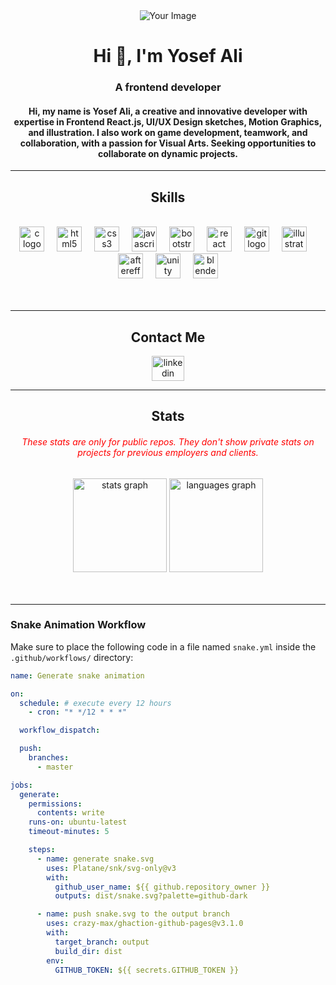 <div id="" align="center">
  <img src="https://github.com/user-attachments/assets/0a86f873-1eea-4245-93ca-103cbbdf9380" alt="Your Image" />
</div>

<h1 align="center">Hi 👋, I'm Yosef Ali </h1>
<h3 align="center">A frontend developer</h3>
<h4 align="center">Hi, my name is Yosef Ali, a creative and innovative developer with expertise in Frontend React.js, UI/UX Design sketches, Motion Graphics, and illustration. I also work on game development, teamwork, and collaboration, with a passion for Visual Arts. Seeking opportunities to collaborate on dynamic projects.</h4>

<hr>

<!-- TECHS -->

<h2 align="center">Skills</h2>

<div align="center">
  <br>
  <div align="center">
    <img src="https://cdn.jsdelivr.net/gh/devicons/devicon/icons/c/c-original.svg" height="40" alt="c logo" />
    <img width="12" />
    <img src="https://cdn.jsdelivr.net/gh/devicons/devicon/icons/html5/html5-original.svg" height="40" alt="html5 logo" />
    <img width="12" />
    <img src="https://cdn.jsdelivr.net/gh/devicons/devicon/icons/css3/css3-original.svg" height="40" alt="css3 logo" />
    <img width="12" />
    <img src="https://cdn.jsdelivr.net/gh/devicons/devicon/icons/javascript/javascript-original.svg" height="40" alt="javascript logo" />
    <img width="12" />
    <img src="https://cdn.jsdelivr.net/gh/devicons/devicon/icons/bootstrap/bootstrap-original.svg" height="40" alt="bootstrap logo" />
    <img width="12" />
    <img src="https://cdn.jsdelivr.net/gh/devicons/devicon/icons/react/react-original.svg" height="40" alt="react logo" />
    <img width="12" />
    <img src="https://cdn.jsdelivr.net/gh/devicons/devicon/icons/git/git-original.svg" height="40" alt="git logo" />
    <img width="12" />
    <img src="https://cdn.jsdelivr.net/gh/devicons/devicon/icons/illustrator/illustrator-plain.svg" height="40" alt="illustrator logo" />
    <img width="12" />
    <img src="https://cdn.jsdelivr.net/gh/devicons/devicon/icons/aftereffects/aftereffects-original.svg" height="40" alt="aftereffects logo" />
    <img width="12" />
    <img src="https://cdn.jsdelivr.net/gh/devicons/devicon/icons/unity/unity-original.svg" height="40" alt="unity logo" />
    <img width="12" />
    <img src="https://cdn.jsdelivr.net/gh/devicons/devicon/icons/blender/blender-original.svg" height="40" alt="blender logo" />
  </div>
</div>

<br />
<br />
<hr>

<!-- SOCIALS -->

<h2 align="center">Contact Me</h2>
<p align="center">
  <a href="https://www.linkedin.com/in/youssef-ali-840227217/" target="_blank">
    <img src="https://raw.githubusercontent.com/maurodesouza/profile-readme-generator/master/src/assets/icons/social/linkedin/default.svg" width="52" height="40" alt="linkedin logo" />
  </a>
</p>

<hr>

<!-- STATS -->

<div align="center" margin="100px 0 0 0">
  <h2 align="center">Stats</h2>
  <h6 style="color:red">These stats are only for public repos. They don't show private stats on projects for previous employers and clients.</h6>
  <div align="center">
    <img src="https://github-readme-stats.vercel.app/api?username=Yo445&hide_title=false&hide_rank=false&show_icons=true&include_all_commits=true&count_private=true&disable_animations=false&theme=dracula&locale=en&hide_border=false&order=1" height="150" alt="stats graph" />
    <img src="https://github-readme-stats.vercel.app/api/top-langs?username=Yo445&locale=en&hide_title=false&layout=compact&card_width=320&langs_count=5&theme=dracula&hide_border=false&order=2" height="150" alt="languages graph" />
  </div>
</div>

<br />
<br />
<hr>

<!-- Snake Animation -->

### Snake Animation Workflow

Make sure to place the following code in a file named `snake.yml` inside the `.github/workflows/` directory:

```yaml
name: Generate snake animation

on:
  schedule: # execute every 12 hours
    - cron: "* */12 * * *"

  workflow_dispatch:

  push:
    branches:
      - master

jobs:
  generate:
    permissions:
      contents: write
    runs-on: ubuntu-latest
    timeout-minutes: 5

    steps:
      - name: generate snake.svg
        uses: Platane/snk/svg-only@v3
        with:
          github_user_name: ${{ github.repository_owner }}
          outputs: dist/snake.svg?palette=github-dark

      - name: push snake.svg to the output branch
        uses: crazy-max/ghaction-github-pages@v3.1.0
        with:
          target_branch: output
          build_dir: dist
        env:
          GITHUB_TOKEN: ${{ secrets.GITHUB_TOKEN }}
